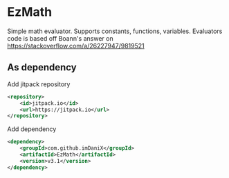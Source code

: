 # EzMath

Simple math evaluator. Supports constants, functions, variables.
Evaluators code is based off Boann's answer on https://stackoverflow.com/a/26227947/9819521

## As dependency
Add jitpack repository
```xml
<repository>
    <id>jitpack.io</id>
    <url>https://jitpack.io</url>
</repository>
```
Add dependency
```xml
<dependency>
    <groupId>com.github.imDaniX</groupId>
    <artifactId>EzMath</artifactId>
    <version>v3.1</version>
</dependency>
```

